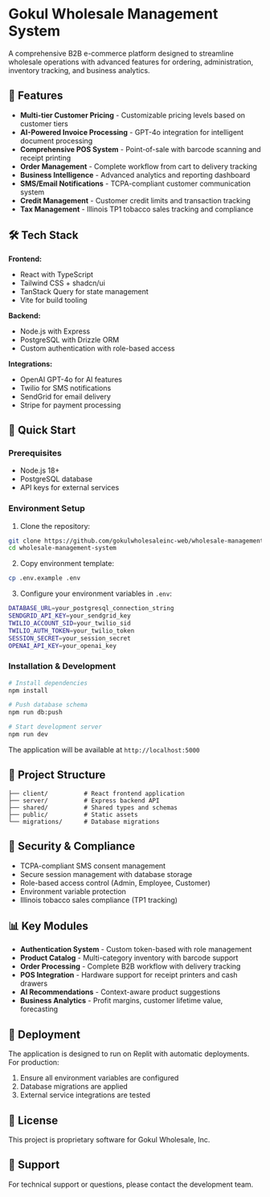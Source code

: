 # Gokul Wholesale Management System

A comprehensive B2B e-commerce platform designed to streamline wholesale operations with advanced features for ordering, administration, inventory tracking, and business analytics.

## 🚀 Features

- **Multi-tier Customer Pricing** - Customizable pricing levels based on customer tiers
- **AI-Powered Invoice Processing** - GPT-4o integration for intelligent document processing
- **Comprehensive POS System** - Point-of-sale with barcode scanning and receipt printing
- **Order Management** - Complete workflow from cart to delivery tracking
- **Business Intelligence** - Advanced analytics and reporting dashboard
- **SMS/Email Notifications** - TCPA-compliant customer communication system
- **Credit Management** - Customer credit limits and transaction tracking
- **Tax Management** - Illinois TP1 tobacco sales tracking and compliance

## 🛠️ Tech Stack

**Frontend:**
- React with TypeScript
- Tailwind CSS + shadcn/ui
- TanStack Query for state management
- Vite for build tooling

**Backend:**
- Node.js with Express
- PostgreSQL with Drizzle ORM
- Custom authentication with role-based access

**Integrations:**
- OpenAI GPT-4o for AI features
- Twilio for SMS notifications
- SendGrid for email delivery
- Stripe for payment processing

## 🚀 Quick Start

### Prerequisites
- Node.js 18+ 
- PostgreSQL database
- API keys for external services

### Environment Setup

1. Clone the repository:
```bash
git clone https://github.com/gokulwholesaleinc-web/wholesale-management-system.git
cd wholesale-management-system
```

2. Copy environment template:
```bash
cp .env.example .env
```

3. Configure your environment variables in `.env`:
```bash
DATABASE_URL=your_postgresql_connection_string
SENDGRID_API_KEY=your_sendgrid_key
TWILIO_ACCOUNT_SID=your_twilio_sid
TWILIO_AUTH_TOKEN=your_twilio_token
SESSION_SECRET=your_session_secret
OPENAI_API_KEY=your_openai_key
```

### Installation & Development

```bash
# Install dependencies
npm install

# Push database schema
npm run db:push

# Start development server
npm run dev
```

The application will be available at `http://localhost:5000`

## 📁 Project Structure

```
├── client/          # React frontend application
├── server/          # Express backend API
├── shared/          # Shared types and schemas
├── public/          # Static assets
└── migrations/      # Database migrations
```

## 🔐 Security & Compliance

- TCPA-compliant SMS consent management
- Secure session management with database storage
- Role-based access control (Admin, Employee, Customer)
- Environment variable protection
- Illinois tobacco sales compliance (TP1 tracking)

## 📊 Key Modules

- **Authentication System** - Custom token-based with role management
- **Product Catalog** - Multi-category inventory with barcode support
- **Order Processing** - Complete B2B workflow with delivery tracking
- **POS Integration** - Hardware support for receipt printers and cash drawers
- **AI Recommendations** - Context-aware product suggestions
- **Business Analytics** - Profit margins, customer lifetime value, forecasting

## 🚀 Deployment

The application is designed to run on Replit with automatic deployments. For production:

1. Ensure all environment variables are configured
2. Database migrations are applied
3. External service integrations are tested

## 📄 License

This project is proprietary software for Gokul Wholesale, Inc.

## 🤝 Support

For technical support or questions, please contact the development team.